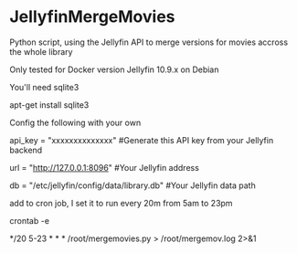 # JellyfinMergeMovies
Python script, using the Jellyfin API to merge versions for movies accross the whole library

Only tested for Docker version Jellyfin 10.9.x on Debian


You'll need sqlite3

apt-get install sqlite3



Config the following with your own


api_key = "xxxxxxxxxxxxxx"  #Generate this API key from your Jellyfin backend

url = "http://127.0.0.1:8096"  #Your Jellyfin address

db = "/etc/jellyfin/config/data/library.db"  #Your Jellyfin data path



add to cron job, I set it to run every 20m from 5am to 23pm

crontab -e

*/20 5-23 * * * /root/mergemovies.py > /root/mergemov.log 2>&1
